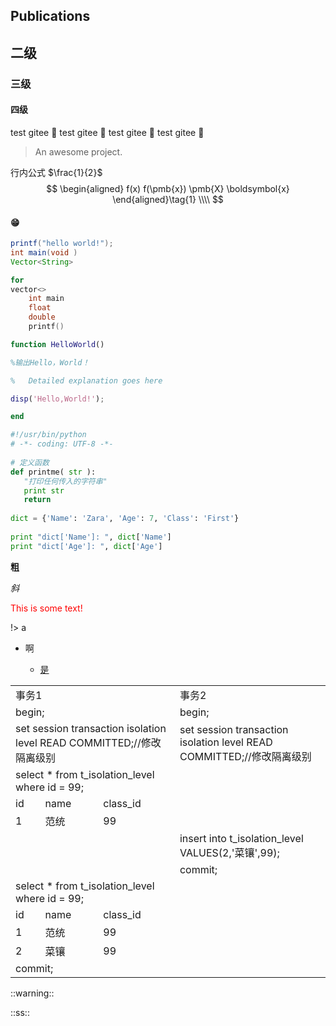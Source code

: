## Publications

## 二级

### 三级

#### 四级

test gitee :100:
test gitee :100:
test gitee :100:
test gitee :100:

> An awesome project.

行内公式 $\frac{1}{2}$
$$
\begin{aligned}
f(x) f(\pmb{x}) \pmb{X} \boldsymbol{x} 
\end{aligned}\tag{1}
\\\\ 
$$

#### 😁

```java
printf("hello world!");
int main(void )
Vector<String>
```

```cpp
for 
vector<>
    int main
    float
    double
	printf()
```

```matlab
function HelloWorld()

%输出Hello，World！

%   Detailed explanation goes here

disp('Hello,World!');

end
```

```python
#!/usr/bin/python
# -*- coding: UTF-8 -*-
 
# 定义函数
def printme( str ):
   "打印任何传入的字符串"
   print str
   return
 
dict = {'Name': 'Zara', 'Age': 7, 'Class': 'First'}
 
print "dict['Name']: ", dict['Name']
print "dict['Age']: ", dict['Age']
```

**粗**

*斜*

<font  color="red">This is some text!</font>

!> a

- 啊

  - [是](#四级)

<table>
	<tr >
	    <td  colspan="3">事务1</td>
	    <td  colspan="3">事务2</td>
	</tr>
	<tr >
	    <td  colspan="3">begin;</td>
	    <td  colspan="3">begin;</td>
	</tr>
    <tr >
	    <td  colspan="3">set session transaction isolation level READ COMMITTED;//修改隔离级别</td>
	    <td  colspan="3">set session transaction isolation level READ COMMITTED;//修改隔离级别</td>
	</tr>
	<tr >
	    <td colspan="3">select * from t_isolation_level where id = 99;</td>
	    <td rowspan="3" colspan="3"></td>
	</tr>
	<tr>
	    <td>id</th>
	    <td>name</th>
	    <td>class_id</th>  
	</tr>
	<tr>
	    <td>1</th>
	    <td>范统</th>
	    <td>99</th>  
	</tr>
<tr>
	    <td rowspan="2" colspan="3"></th> 
	    <td  colspan="3">insert into t_isolation_level VALUES(2,'菜镶',99);</th>  
	</tr>
	<tr >
	<td colspan="3">commit;</th>  
	</tr>
	<tr >
	    <td colspan="3">select * from t_isolation_level where id = 99;</td>
	    <td rowspan="4" colspan="3"></td>
	</tr>
	<tr>
	    <td>id</th>
	    <td>name</th>
	    <td>class_id</th>  
	</tr>
	<tr>
	    <td>1</th>
	    <td>范统</th>
	    <td>99</th> 
	    	<tr>
	    <td>2</th>
	    <td>菜镶</th>
	    <td>99</th>  
	    </tr>
	  <td colspan="3">commit;</th>  
	   <td rowspan="5" colspan="3"></td>
</table>
::warning::

::ss::